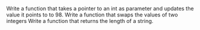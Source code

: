 Write a function that takes a pointer to an int as parameter and updates the value it points to to 98.
Write a function that swaps the values of two integers
Write a function that returns the length of a string.

